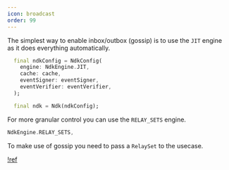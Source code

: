 ```yaml
---
icon: broadcast
order: 99
---
```


The simplest way to enable inbox/outbox (gossip) is to use the `JIT` engine as it does everything automatically.

```dart
  final ndkConfig = NdkConfig(
    engine: NdkEngine.JIT,
    cache: cache,
    eventSigner: eventSigner,
    eventVerifier: eventVerifier,
  );

  final ndk = Ndk(ndkConfig);
```

For more granular control you can use the `RELAY_SETS` engine.

```dart
NdkEngine.RELAY_SETS,
```

To make use of gossip you need to pass a `RelaySet` to the usecase.

[!ref](/usecases/relay-sets.md)
